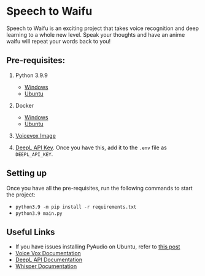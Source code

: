 # Speech to Waifu

Speech to Waifu is an exciting project that takes voice recognition and deep learning to a whole new level.
Speak your thoughts and have an anime waifu will repeat your words back to you!

## Pre-requisites:

1. Python 3.9.9
    - [Windows](https://www.python.org/downloads/release/python-399/)
    - [Ubuntu](https://linuxize.com/post/how-to-install-python-3-9-on-ubuntu-20-04/)

2. Docker
    - [Windows](https://www.docker.com/products/docker-desktop/)
    - [Ubuntu](https://docs.docker.com/desktop/install/linux-install/)

3. [Voicevox Image](https://hub.docker.com/r/voicevox/voicevox_engine)

4. [DeepL API Key](https://www.deepl.com/pro-api?cta=header-pro-api/). Once you have this, add it to the `.env` file as `DEEPL_API_KEY`.

## Setting up 

Once you have all the pre-requisites, run the following commands to start the project:
- `python3.9 -m pip install -r requirements.txt`
- `python3.9 main.py`

## Useful Links
- If you have issues installing PyAudio on Ubuntu, refer to [this post](https://stackoverflow.com/questions/73268630/error-could-not-build-wheels-for-pyaudio-which-is-required-to-install-pyprojec)
- [Voice Vox Documentation](https://voicevox.github.io/voicevox_engine/api/)
- [DeepL API Documentation](https://www.deepl.com/docs-api/introduction/)
- [Whisper Documentation](https://github.com/openai/whisper)